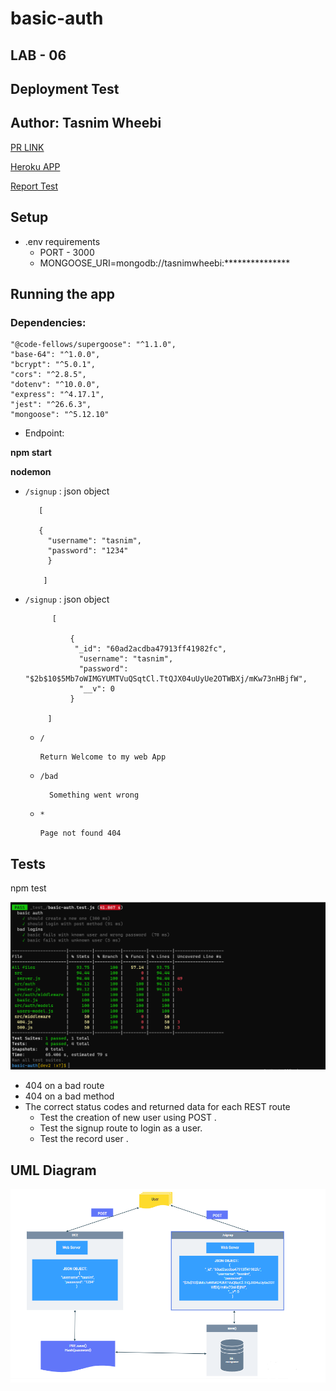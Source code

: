 # basic-auth
## LAB - 06
## **Deployment Test**
## **Author: Tasnim Wheebi**
[PR LINK]()


[Heroku APP]()


[Report Test]()

## **Setup**
* .env requirements
  * PORT - 3000
  * MONGOOSE_URI=mongodb://tasnimwheebi:***************


## **Running the app**

###   Dependencies: 
    "@code-fellows/supergoose": "^1.1.0",
    "base-64": "^1.0.0",
    "bcrypt": "^5.0.1",
    "cors": "^2.8.5",
    "dotenv": "^10.0.0",
    "express": "^4.17.1",
    "jest": "^26.6.3",
    "mongoose": "^5.12.10"
  

* Endpoint: 


**npm start**


**nodemon**



 * `/signup` : json object
   


          [

          {
            "username": "tasnim",
            "password": "1234"
            }

           ]


* `/signup`  : json object 


            [

                {
                 "_id": "60ad2acdba47913ff41982fc",
                  "username": "tasnim",
                  "password": "$2b$10$5Mb7oWIMGYUMTVuQSqtCl.TtQJX04uUyUe2OTWBXj/mKw73nHBjfW",
                  "__v": 0
                }

           ]  

  * `/`
            
        Return Welcome to my web App

  * `/bad` 

          Something went wrong

  * `*`

        Page not found 404

## **Tests**

npm test

![Test img](2.PNG)

* 404 on a bad route
* 404 on a bad method
* The correct status codes and returned data for each REST route
  * Test the creation of new user using POST .
  * Test the signup route to login as a user.
  * Test the record user . 



## **UML Diagram**



![uml img](1.PNG)